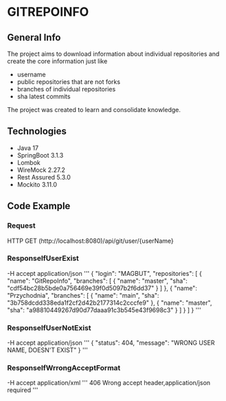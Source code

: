 # GITREPOINFO
## General Info
The project aims to download information about individual repositories and create the core information
just like
* username
* public repositories that are not forks
* branches of individual repositories
* sha latest commits
  
The project was created to learn and consolidate knowledge.

## Technologies
* Java 17
* SpringBoot 3.1.3
* Lombok
* WireMock 2.27.2
* Rest Assured 5.3.0
* Mockito 3.11.0

## Code Example
### Request
HTTP GET (http://localhost:8080)/api/git/user/{userName}
### ResponseIfUserExist
-H accept application/json
'''
{
    "login": "MAGBUT",
    "repositories": [
        {
            "name": "GitRepoInfo",
            "branches": [
                {
                    "name": "master",
                    "sha": "cdf54bc28b5bde0a756469e39f0d5097b2f6dd37"
                }
            ]
        },
        {
            "name": "Przychodnia",
            "branches": [
                {
                    "name": "main",
                    "sha": "3b758dcdd338eda1f2cf2d42b2177314c2cccfe9"
                },
                {
                    "name": "master",
                    "sha": "a98810449267d90d77daaa91c3b545e43f9698c3"
                }
            ]
        }
    ]
}
'''
### ResponseIfUserNotExist
-H accept application/json
'''
{
    "status": 404,
    "message": "WRONG USER NAME, DOESN'T EXIST"
}
'''
### ResponseIfWrrongAcceptFormat
-H accept application/xml
'''
<ExceptionMessage>
    <status>406</status>
    <message>Wrong accept header,application/json required</message>
</ExceptionMessage>
'''

   
